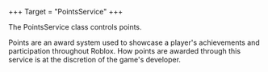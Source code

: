 +++
Target = "PointsService"
+++

The PointsService class controls points.Points are an award system used to showcase a player's achievements and participation throughout Roblox. How points are awarded through this service is at the discretion of the game's developer.